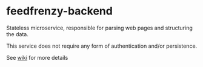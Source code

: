 # feedfrenzy-backend

Stateless microservice, responsible for parsing web pages and structuring the data.

This service does not require any form of authentication and/or persistence.


See [wiki](https://github.com/dekkr/feedfrenzy-backend/wiki) for more details
